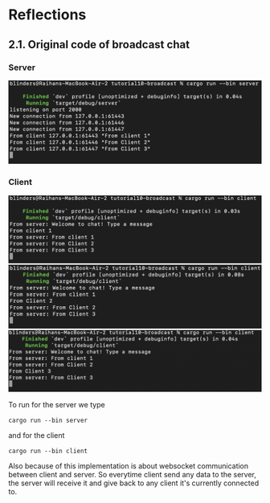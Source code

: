 # Reflections

## 2.1. Original code of broadcast chat

### Server
![Gambar 1](./static/server.png)

### Client
![Gambar 2](./static/client-1.png)
![Gambar 3](./static/client-2.png)
![Gambar 4](./static/client-3.png)

To run for the server we type
```
cargo run --bin server
```
and for the client 
```
cargo run --bin client
```

Also because of this implementation is about websocket communication between client and server. So everytime client send any data to the server, the server will receive it and give back to any client it's currently connected to.

